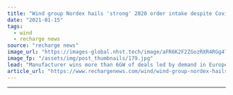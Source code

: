 ```yaml
---
title: "Wind group Nordex hails 'strong' 2020 order intake despite Covid delays"
date: "2021-01-15"
tags: 
  - wind
  - recharge news
source: "recharge news"
image_url: "https://images-global.nhst.tech/image/aFR6K2F2ZGozRXR4RGg4TnMxc2RsbjFwK0lGSzRBRUlaOGhGdDZnRDFDVT0=/nhst/binary/4810c642d4a9571a07f3f0d28d707601"
image_fp: "/assets/img/post_thumbnails/179.jpg"
lead: "Manufacturer wins more than 6GW of deals led by demand in Europe, the US and Latin America"
article_url: "https://www.rechargenews.com/wind/wind-group-nordex-hails-strong-2020-order-intake-despite-covid-delays/2-1-945410"
---
```


---
